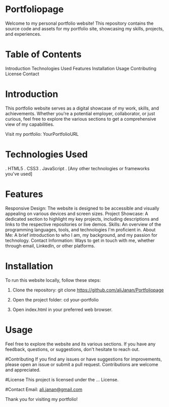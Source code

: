 # Portfoliopage

Welcome to my personal portfolio website! This repository contains the source code and assets for my portfolio site, showcasing my skills, projects, and experiences.

# Table of Contents
Introduction
Technologies Used
Features
Installation
Usage
Contributing
License
Contact

# Introduction
This portfolio website serves as a digital showcase of my work, skills, and achievements. Whether you're a potential employer, collaborator, or just curious, feel free to explore the various sections to get a comprehensive view of my capabilities.

Visit my portfolio: YourPortfolioURL

# Technologies Used
. HTML5
. CSS3
. JavaScript
. [Any other technologies or frameworks you've used]

# Features
Responsive Design: The website is designed to be accessible and visually appealing on various devices and screen sizes.
Project Showcase: A dedicated section to highlight my key projects, including descriptions and links to the respective repositories or live demos.
Skills: An overview of the programming languages, tools, and technologies I'm proficient in.
About Me: A brief introduction to who I am, my background, and my passion for technology.
Contact Information: Ways to get in touch with me, whether through email, LinkedIn, or other platforms.



# Installation
To run this website locally, follow these steps:

1. Clone the repository:
git clone https://github.com/aliJanan/Portfoliopage

2. Open the project folder:
cd your-portfolio

3. Open index.html in your preferred web browser.

# Usage
Feel free to explore the website and its various sections. If you have any feedback, questions, or suggestions, don't hesitate to reach out.

#Contributing
If you find any issues or have suggestions for improvements, please open an issue or submit a pull request. Contributions are welcome and appreciated.

#License
This project is licensed under the ... License.

#Contact
Email: ali.janan@gmail.com

Thank you for visiting my portfolio!
